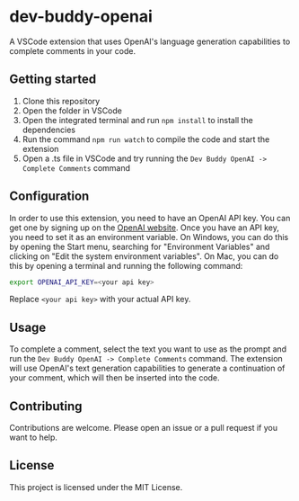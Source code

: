 # dev-buddy-openai

A VSCode extension that uses OpenAI's language generation capabilities to complete comments in your code.

## Getting started

1. Clone this repository
2. Open the folder in VSCode
3. Open the integrated terminal and run `npm install` to install the dependencies
4. Run the command `npm run watch` to compile the code and start the extension
5. Open a .ts file in VSCode and try running the `Dev Buddy OpenAI -> Complete Comments` command

## Configuration

In order to use this extension, you need to have an OpenAI API key. You can get one by signing up on the [OpenAI website](https://beta.openai.com/signup/). Once you have an API key, you need to set it as an environment variable. On Windows, you can do this by opening the Start menu, searching for "Environment Variables" and clicking on "Edit the system environment variables". On Mac, you can do this by opening a terminal and running the following command:

```bash
export OPENAI_API_KEY=<your api key>
```


Replace `<your api key>` with your actual API key.

## Usage

To complete a comment, select the text you want to use as the prompt and run the `Dev Buddy OpenAI -> Complete Comments` command. The extension will use OpenAI's text generation capabilities to generate a continuation of your comment, which will then be inserted into the code.

## Contributing

Contributions are welcome. Please open an issue or a pull request if you want to help.

## License

This project is licensed under the MIT License.
